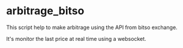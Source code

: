 # arbitrage_bitso

This script help to make arbitrage using the API from bitso exchange. 

It's monitor the last price at real time using a websocket.
